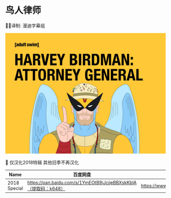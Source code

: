 # 鸟人律师

✍🏻译制: 漫迪字幕组

![712GRJbkrGL._RI_.jpg](712GRJbkrGL._RI_.jpg)

<aside>
🐻 仅汉化2018特辑 其他旧季不再汉化

</aside>

| Name | 百度网盘 | 阿里云盘 | Bilibili | MDpan |
| --- | --- | --- | --- | --- |
| 2018 Special | https://pan.baidu.com/s/1YmEOtB9iJcjjeBBXskKblA（提取码：k648） | https://www.aliyundrive.com/s/PdXcKKXZf65 | https://www.bilibili.com/video/BV19t411x7QV | https://mdpan.tk/%E9%B8%9F%E4%BA%BA%E5%BE%8B%E5%B8%88 |